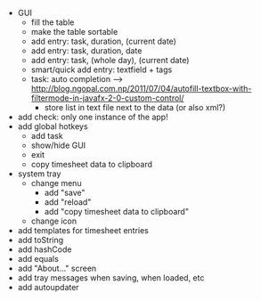 - GUI
    - fill the table
    - make the table sortable
    - add entry: task, duration, (current date)
    - add entry: task, duration, date
    - add entry: task, (whole day), (current date)
    - smart/quick add entry: textfield + tags
    - task: auto completion --> http://blog.ngopal.com.np/2011/07/04/autofill-textbox-with-filtermode-in-javafx-2-0-custom-control/
        - store list in text file next to the data (or also xml?)
- add check: only one instance of the app!
- add global hotkeys
    - add task
    - show/hide GUI
    - exit
    - copy timesheet data to clipboard
- system tray
    - change menu
        - add "save"
        - add "reload"
        - add "copy timesheet data to clipboard"
    - change icon
- add templates for timesheet entries
- add toString
- add hashCode
- add equals
- add "About..." screen
- add tray messages when saving, when loaded, etc
- add autoupdater